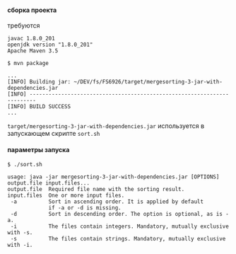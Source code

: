 #### сборка проекта

требуются
```
javac 1.8.0_201
openjdk version "1.8.0_201"
Apache Maven 3.5
```

`$ mvn package`

```
... 
[INFO] Building jar: ~/DEV/fs/FS6926/target/mergesorting-3-jar-with-dependencies.jar
[INFO] ------------------------------------------------------------------------
[INFO] BUILD SUCCESS
...
```

`target/mergesorting-3-jar-with-dependencies.jar` используется в запускающем скрипте `sort.sh`

#### параметры запуска

```
$ ./sort.sh 

usage: java -jar mergesorting-3-jar-with-dependencies.jar [OPTIONS] output.file input.files...
output.file  Required file name with the sorting result.
input.files  One or more input files.
 -a          Sort in ascending order. It is applied by default 
             if -a or -d is missing.
 -d          Sort in descending order. The option is optional, as is -a.
 -i          The files contain integers. Mandatory, mutually exclusive with -s.
 -s          The files contain strings. Mandatory, mutually exclusive with -i.
```